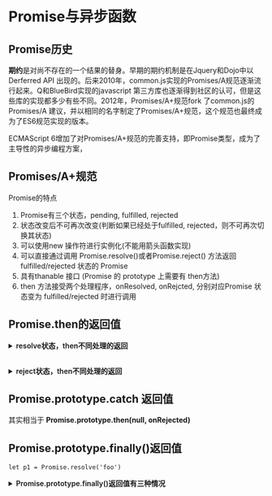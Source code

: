 

# Promise与异步函数

## Promise历史

**期约**是对尚不存在的一个结果的替身。早期的期约机制是在Jquery和Dojo中以Derferred API 出现的。后来2010年，common.js实现的Promises/A规范逐渐流行起来。Q和BlueBird实现的javascript 第三方库也逐渐得到社区的认可，但是这些库的实现都多少有些不同。2012年，Promises/A+规范fork 了common.js的 Promises/A 建议，并以相同的名字制定了Promises/A+规范，这个规范也最终成为了ES6规范实现的版本。

ECMAScript 6增加了对Promises/A+规范的完善支持，即Promise类型，成为了主导性的异步编程方案，





## Promises/A+规范


Promise的特点

1. Promise有三个状态，pending, fulfilled, rejected
2. 状态改变后不可再次改变(判断如果已经处于fulfilled, rejected，则不可再次切换其状态)
3. 可以使用new 操作符进行实例化(不能用箭头函数实现)
4. 可以直接通过调用 Promise.resolve()或者Promise.reject() 方法返回 fulfilled/rejected 状态的 Promise
5. 具有thanable 接口 (Promise 的 prototype 上需要有 then方法)
6. then 方法接受两个处理程序，onResolved, onRejcted, 分别对应Promise 状态变为 fulfilled/rejected 时进行调用




## Promise.then的返回值


<details>
<summary style="font-weight: 600;">resolve状态，then不同处理的返回</summary>

在不同状态下，Promise.then的返回值不同

`let p1 = Promise.resolve('foo')`


1. 如果调用then的时候不传处理程序，则原样向后传;

`const p2 = p1.then(); // Promise {<fulfilled>: "foo"}`


2. 如果没有显式的返回，则Promise.resolve()会包装默认的返回值undefined;

```js
p1.then(()=>{});                // Promise {<fulfilled>: undefined}
p1.then(()=> undefined);        // Promise {<fulfilled>: undefined}
p1.then(()=>Promise.resolve()); // Promise {<fulfilled>: undefined}
```


3. 如果有显式的返回，则Promise.resove() 会包装这个值

```js
p1.then(()=>'a');                   // Promise {<fulfilled>: "a"}
p1.then(()=> Promise.resolve('a')); // Promise {<fulfilled>: "a"}
```

4. 保留返回的promise

```js
p1.then(()=> new Promise(()=>{}));    // Promise {<pending>}
p1.then(()=> Promise.reject());       // Promise {<rejected>: undefined}
```


5. 如果抛出异常会返回拒绝状态的Promise

```js
p1.then(()=> {throw '出错了'})          // Promise {<rejected>: "出错了"}
```

6. 如果返回错误值，会用Promise.resolve 将该错误值进行包装

```js
p1.then(()=> { return Error('出错了')}) // Promise {<fulfilled>: Error: 出错了
```

</details>


<details style="margin-top: 30px;">
<summary style="font-weight: 600;">reject状态，then不同处理的返回</summary>

onRejected处理程序也与之有点类似: onRejected的返回值也会被Promise.resolve()包装，乍一看会感觉有点违反直觉，但是想一想，onRejected处理程序不就是为了捕获异常么？因此，onRejected处理程序在捕获异常后不抛出异常是符合期约的行为。

`let p1 = Promise.reject('foo')`


1. 如果调用then的时候不传处理程序，则原样向后传;

`p1.then(); // Promise {<rejected>: "foo"}`



2. 如果没有显式的返回，则Promise.resolve()会包装默认的返回值undefined;

```js
p1.then(null, ()=>{});                // Promise {<rejected>: "foo"}
p1.then(null, ()=> undefined);        // Promise {<rejected>: "foo"}
p1.then(null, ()=>Promise.resolve()); // Promise {<rejected>: "foo"}
```


3. 如果有显式的返回，则Promise.resove() 会包装这个值

```js
p1.then(null, ()=>'a');                   // Promise {<fulfilled>: "a"}
p1.then(null, ()=> Promise.resolve('a')); // Promise {<fulfilled>: "a"}
```

4. 保留返回的promise

```js
p1.then(null, ()=> new Promise(()=>{}));    // Promise {<pending>}
p1.then(null, ()=> Promise.reject());       // Promise {<rejected>: undefined}
p1.then(null, ()=> Promise.resolve());      // Promise {<fulfilled>: undefined}
```


5. 抛出异常: 会返回拒绝状态的Promise

```js
p1.then(null, ()=> {throw '出错了'})          // Promise {<rejected>: "出错了"}
```

1. 返回错误值: 会用Promise.resolve 将该错误值进行包装

```js
p1.then(()=> { return Error('出错了')}) // Promise {<fulfilled>: Error: 出错了
```



</details>



















## Promise.prototype.catch 返回值

其实相当于 **Promise.prototype.then(null, onRejected)**



## Promise.prototype.finally()返回值

`let p1 = Promise.resolve('foo')`

<details>
<summary style="font-weight: 600;">Promise.prototype.finally()返回值有三种情况</summary>

Promise.prototype.finally()于给函数添加onFinally 处理程序，被设计为与状态无关的函数，无论onResolve还是onRejected该方法都会被执行，避免在 then 和catch中处理冗余的逻辑。


1. 绝大多数情况下，Promise.prototype.finally() 都表现为父期约的传递





```js
p1.finally(()=> 'bbb')
p1.finally(()=> undefined)
p1.finally()
p1.finally(()=> Promise.resolve('ccc'))
p1.finally(()=> Promise.reject('ccc'))
p1.finally(()=> { return Error('出错啦！')})
```




2. 如果返回的是一个 pending 状态的 期约，则保留状态。


```js
p1.finally(()=> new Promise());           // Promise {<pending>}
```


3. 如果抛出错误 或 返回一个 rejected 状态的promise, 则返回 reject 状态


```js
p1.finally(()=> Promise.reject('baz'));             // Promise {<rejected>: "baz"}
p1.finally(()=> { throw new Error('throw error')}); // Promise {<rejected>: Error: throw error
```



</details>


